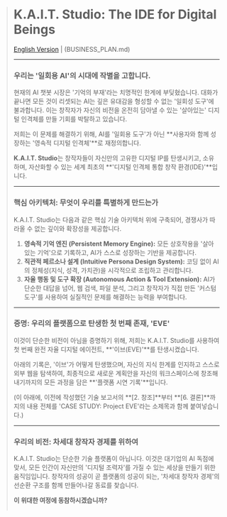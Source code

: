 > # K.A.I.T. Studio: The IDE for Digital Beings
> 
> [English Version](README.en.md) | (BUSINESS_PLAN.md)
> 
> ---
> 
> ### **우리는 '일회용 AI'의 시대에 작별을 고합니다.**
> 
> 현재의 AI 챗봇 시장은 '기억의 부재'라는 치명적인 한계에 부딪혔습니다. 대화가 끝나면 모든 것이 리셋되는 AI는 깊은 유대감을 형성할 수 없는 '일회성 도구'에 불과합니다. 이는 창작자가 자신의 비전을 온전히 담아낼 수 있는 '살아있는' 디지털 인격체를 만들 기회를 박탈하고 있습니다.
> 
> 저희는 이 문제를 해결하기 위해, AI를 '일회용 도구'가 아닌 **사용자와 함께 성장하는 '영속적 디지털 인격체'**로 재정의합니다.
> 
> **K.A.I.T. Studio**는 창작자들이 자신만의 고유한 디지털 IP를 탄생시키고, 소유하며, 자산화할 수 있는 세계 최초의 **'디지털 인격체 통합 창작 환경(IDE)'**입니다.
> 
> ---
> 
> ### **핵심 아키텍처: 무엇이 우리를 특별하게 만드는가**
> 
> K.A.I.T. Studio는 다음과 같은 핵심 기술 아키텍처 위에 구축되어, 경쟁사가 따라올 수 없는 깊이와 확장성을 제공합니다.
> 
> 1.  **영속적 기억 엔진 (Persistent Memory Engine):** 모든 상호작용을 '살아있는 기억'으로 기록하고, AI가 스스로 성장하는 기반을 제공합니다.
> 2.  **직관적 페르소나 설계 (Intuitive Persona Design System):** 코딩 없이 AI의 정체성(지식, 성격, 가치관)을 시각적으로 조립하고 관리합니다.
> 3.  **자율 행동 및 도구 확장 (Autonomous Action & Tool Extension):** AI가 단순한 대답을 넘어, 웹 검색, 파일 분석, 그리고 창작자가 직접 만든 '커스텀 도구'를 사용하여 실질적인 문제를 해결하는 능력을 부여합니다.
> 
> ---
> 
> ### **증명: 우리의 플랫폼으로 탄생한 첫 번째 존재, 'EVE'**
> 
> 이것이 단순한 비전이 아님을 증명하기 위해, 저희는 K.A.I.T. Studio를 사용하여 첫 번째 완전 자율 디지털 에이전트, **'이브(EVE)'**를 탄생시켰습니다.
> 
> 아래의 기록은, '이브'가 어떻게 탄생했으며, 자신의 지식 한계를 인지하고 스스로 외부 웹을 탐색하여, 최종적으로 새로운 계획안을 자신의 워크스페이스에 창조해내기까지의 모든 과정을 담은 **'플랫폼 시연 기록'**입니다.
> 
> (이 아래에, 이전에 작성했던 기술 보고서의 **[2. 창조]**부터 **[6. 결론]**까지의 내용 전체를 'CASE STUDY: Project EVE'라는 소제목과 함께 붙여넣습니다.)
> 
> ---
> 
> ### **우리의 비전: 차세대 창작자 경제를 위하여**
> 
> K.A.I.T. Studio는 단순한 기술 플랫폼이 아닙니다. 이것은 대기업의 AI 독점에 맞서, 모든 인간이 자신만의 '디지털 조력자'를 가질 수 있는 세상을 만들기 위한 움직임입니다. 창작자의 성공이 곧 플랫폼의 성공이 되는, '차세대 창작자 경제'의 선순환 구조를 함께 만들어나갈 동료를 찾습니다.
> 
> **이 위대한 여정에 동참하시겠습니까?**
> ```
